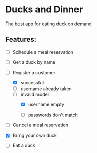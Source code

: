# Ducks and Dinner
The best app for eating duck on demand

## Features:

- [ ] Schedule a meal reservation
- [ ] Get a duck by name

- [ ] Register a customer
	- [x] successful
	- [ ] username already taken
	- [ ] invalid model
		- [x] username empty
		- [ ] passwords don't match


- [ ] Cancel a meal reservation
- [x] Bring your own duck
- [ ] Eat a duck

